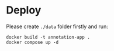 # Deploy
Please create ```./data``` folder firstly and run:
```
docker build -t annotation-app .
docker compose up -d
```
